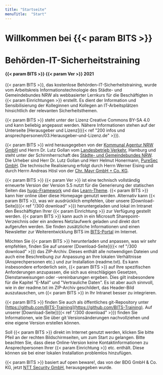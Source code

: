 ```yaml
---
title: "Startseite"
menuTitle:  "Start"
---
```


# Willkommen bei {{< param BITS >}}

# Behörden-IT-Sicherheitstraining

#### {{< param BITS >}} {{< param Ver >}} 2021

{{< param BITS >}}, das kostenlose Behörden-IT-Sicherheitstraining, wurde vom Arbeitskreis Informationstechnologie des Städte- und Gemeindebundes NRW als webbasierter Lernkurs für die Beschäftigten in {{< param Einrichtungen >}} erstellt. Es dient der Information und Sensibilisierung der Kolleginnen und Kollegen an IT-Arbeitsplätzen hinsichtlich der relevanten Sicherheitsthemen.

{{< param BITS >}} steht unter der Lizenz Creative Commons BY-SA 4.0 und kann beliebig angepasst werden. Nähere Informationen stehen auf der Unterseite [Herausgeber und Lizenz]({{< ref  "200 infos und ansprechpersonen/03.Herausgeber-und-Lizenz.de" >}}).

{{< param BITS >}} wird herausgegeben von der [Kommunal Agentur NRW GmbH](https://www.kommunalagenturnrw.de) und Herrn Dr. Lutz Gollan vom [Landesbetrieb Verkehr](https://www.hamburg.de/lbv), Hamburg und steht unter der Schirmherrschaft des [Städte- und Gemeindebundes NRW](https://www.kommunen.nrw). Die Urheber sind Herr Dr. Lutz Gollan und Herr Helmut Honermann, [PureSec GmbH](https://puresec.de). Die technische Realisierung erfolgt durch Herrn Werner Eising und durch Herrn Andreas Hösl von der [Chr. Mayr GmbH + Co. KG](https://www.mayr.com).

{{< param BITS >}} {{< param Ver >}} ist eine technisch vollständig erneuerte Version der Version 5.5 nutzt für die Generierung der statischen Seiten das [hugo-Framework](https://gohugo.io) und das [Learn-Theme](https://themes.gohugo.io/hugo-theme-learn/). {{< param BITS >}} kann hier online über diese Homepage genutzt werden. Alternativ kann {{< param BITS >}}, was wir ausdrücklich empfehlen, über unsere [Download-Seite]({{< ref "/300 download" >}}) heruntergeladen und lokal im Intranet den Beschäftigten Ihrer {{< param Einrichtung >}} zur Verfügung gestellt werden. {{< param BITS >}} kann auch in ein Microsoft Sharepoint-Verzeichnis oder ein anderes Netzlaufwerk geladen und direkt dort aufgerufen werden. Sie finden zusätzliche Informationen und einen Newsletter zur Weiterentwicklung BITS im [BITS-Portal](https://www.bits-portal.eu) im Internet.

Möchten Sie {{< param BITS >}} herunterladen und anpassen, was wir sehr empfehlen, finden Sie auf unserer [Download-Seite]({{< ref "/300 download" >}}) das ZIP-Archiv. Dieses enthält alle notwendigen Dateien und auch eine Beschreibung zur Anpassung an Ihre lokalen Verhältnisse (Ansprechpersonen etc.) und zur Installation (readme.txt). Es kann insbesondere erforderlich sein, {{< param BITS >}} auf Ihre spezifischen Anforderungen anzupassen, die sich aus einschlägigen Gesetzen, Dienstanweisungen oder -vereinbarungen ergeben. Dies gilt insbesondere für die Kapitel "E-Mail" und "Vertrauliche Daten". Es ist aber auch sinnvoll, wie in der readme.txt im ZIP-Archiv geschildert, das Header-Bild auszutauschen, um {{< param BITS >}} in Ihr Intranet besser zu integrieren.

{{< param BITS >}} finden Sie auch als öffentliches git-Repository unter [https://github.com/BITS-Training](https://github.com/BITS-Training). Auf unserer [Download-Seite]({{< ref "/300 download" >}})  finden Sie Informationen, wie Sie über git Versionsänderungen nachvollziehen und eine eigene Version erstellen können.

Soll {{< param BITS >}} direkt im Internet genutzt werden, klicken Sie bitte Pfeil an der rechten Bildschirmseiten, um zum Start zu gelangen. Bitte beachten Sie, dass diese Online-Version keine Kontaktinformationen zu Ansprechpersonen Ihrer {{< param Einrichtung >}} etc. enthält. Diese können sie bei einer lokalen Installation problemlos hinzufügen.

{{< param BITS >}} basiert auf open beware!, das von der BDG GmbH & Co. KG, jetzt [NTT Security GmbH](https://hello.global.ntt/de-de/), herausgegeben wurde.


